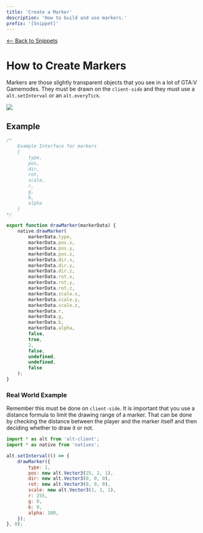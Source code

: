 ```yaml
---
title: 'Create a Marker'
description: 'How to build and use markers.'
prefix: '[Snippet]'
---
```


[<-- Back to Snippets](./README.md)

# How to Create Markers

Markers are those slightly transparent objects that you see in a lot of GTA:V Gamemodes. They must be drawn on the `client-side` and they must use a `alt.setInterval` or an `alt.everyTick`.

![](https://i.imgur.com/fiMWPhp.png)

## Example

```js
/*
    Example Interface for markers
    {
        type, 
        pos, 
        dir,
        rot, 
        scale, 
        r, 
        g, 
        b, 
        alpha
    }
*/

export function drawMarker(markerData) {
    native.drawMarker(
        markerData.type,
        markerData.pos.x,
        markerData.pos.y,
        markerData.pos.z,
        markerData.dir.x,
        markerData.dir.y,
        markerData.dir.z,
        markerData.rot.x,
        markerData.rot.y,
        markerData.rot.z,
        markerData.scale.x,
        markerData.scale.y,
        markerData.scale.z,
        markerData.r,
        markerData.g,
        markerData.b,
        markerData.alpha,
        false,
        true,
        2,
        false,
        undefined,
        undefined,
        false
    );
}
```

### Real World Example

Remember this must be done on `client-side`. It is important that you use a distance formula to limit the drawing range of a marker. That can be done by checking the distance between the player and the marker itself and then deciding whether to draw it or not.

```js
import * as alt from 'alt-client';
import * as native from 'natives';

alt.setInterval(() => {
    drawMarker({
        type: 1,
        pos: new alt.Vector3(25, 2, 1),
        dir: new alt.Vector3(0, 0, 0),
        rot: new alt.Vector3(0, 0, 0),
        scale: new alt.Vector3(1, 1, 1),
        r: 255,
        g: 0,
        b: 0,
        alpha: 100,
    });
}, 0);
```
